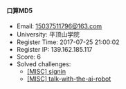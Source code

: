 #### 口算MD5  

* Email: 15037511796@163.com  
* University: 平顶山学院  
* Register Time: 2017-07-25 21:00:02  
* Register IP: 139.162.185.117  
* Score: 6  
* Solved challenges: 
  * [[MISC] signin](https://github.com/SniperOJ/Challenges/blob/master/misc/signin.json)  
  * [[MISC] talk-with-the-ai-robot](https://github.com/SniperOJ/Challenges/blob/master/misc/talk-with-the-ai-robot.json)  
